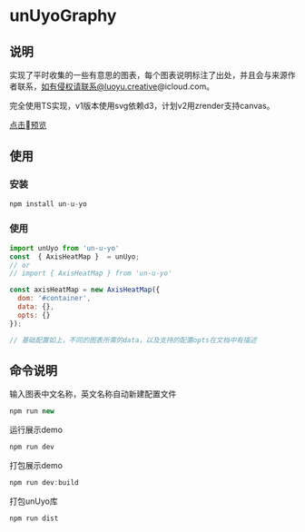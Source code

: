# unUyoGraphy
## 说明
实现了平时收集的一些有意思的图表，每个图表说明标注了出处，并且会与来源作者联系，如有侵权请联系@luoyu.creative@icloud.com。

完全使用TS实现，v1版本使用svg依赖d3，计划v2用zrender支持canvas。

<a href="https://theyuuu.github.io/unUyoGraphy/#/components/preview">点击预览</a>

## 使用
### 安装
```js
npm install un-u-yo
```
### 使用
```js
import unUyo from 'un-u-yo'
const  { AxisHeatMap }  = unUyo;
// or
// import { AxisHeatMap } from 'un-u-yo'

const axisHeatMap = new AxisHeatMap({
  dom: '#container',
  data: {},
  opts: {}
});

// 基础配置如上，不同的图表所需的data，以及支持的配置opts在文档中有描述
```

## 命令说明
输入图表中文名称，英文名称自动新建配置文件
```js
npm run new
```

运行展示demo
```js
npm run dev
```

打包展示demo
```js
npm run dev:build
```

打包unUyo库
```js
npm run dist
```
